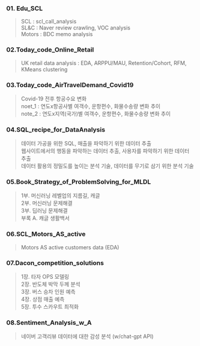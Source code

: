 ### 01. Edu_SCL
> SCL : scl_call_analysis  
> SL&C : Naver review crawling, VOC analysis  
> Motors : BDC memo analysis  

### 02.Today_code_Online_Retail
> UK retail data analysis : EDA, ARPPU/MAU, Retention/Cohort, RFM, KMeans clustering  

### 03.Today_code_AirTravelDemand_Covid19
> Covid-19 전후 항공수요 변화  
> noet_1 : 연도x항공사별 여객수, 운항편수, 화물수송량 변화 추이  
> note_2 : 연도x지역(국가)별 여객수, 운항편수, 화물수송량 변화 추이

### 04.SQL_recipe_for_DataAnalysis
> 데이터 가공을 위한 SQL, 매출을 파악하기 위한 데이터 추출  
> 웹사이트에서의 행동을 파악하는 데이터 추출, 사용자를 파악하기 위한 데이터 추출  
> 데이터 활용의 정밀도를 높이는 분석 기술, 데이터를 무기로 삼기 위한 분석 기술  

### 05.Book_Strategy_of_ProblemSolving_for_MLDL
> 1부. 머신러닝 레벨업의 지름길, 캐글  
> 2부. 머신러닝 문제해결  
> 3부. 딥러닝 문제해결  
> 부록 A. 캐글 생활백서  

### 06.SCL_Motors_AS_active
> Motors AS active customers data (EDA) 

### 07.Dacon_competition_solutions
> 1장. 타자 OPS 모델링   
> 2장. 반도체 박막 두께 분석  
> 3장. 버스 승차 인원 예측  
> 4장. 상점 매출 예측  
> 5장. 투수 스카우트 최적화  

### 08.Sentiment_Analysis_w_A
> 네이버 고객리뷰 데이터에 대한 감성 분석 (w/chat-gpt API) 

